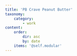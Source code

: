 ```yaml
---
title: 'PB Crave Peanut Butter'
taxonomy:
    category:
        - work
content:
    order:
        dir: asc
        by: date
    items: '@self.modular'
---
```


